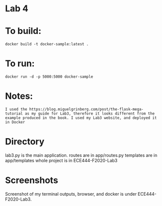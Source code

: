 # Lab 4
# To build:
    docker build -t docker-sample:latest .
# To run:
    docker run -d -p 5000:5000 docker-sample
# Notes:
    I used the https://blog.miguelgrinberg.com/post/the-flask-mega-tutorial as my guide for Lab3, therefore it looks different from the example produced in the book. I used my Lab3 website, and deployed it in Docker
   
# Directory
lab3.py is the main application.
routes are in app/routes.py
templates are in app/templates
whole project is in ECE444-F2020-Lab3

# Screenshots
Screenshot of my terminal outputs, browser, and docker is under ECE444-F2020-Lab3.
